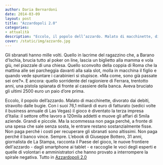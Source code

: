 ```yaml
---
author: Daria Bernardoni
date: 2014-03-09
layout: post
title: "Azzardopoli 2.0"
categories:
- attualità
description: "Eccolo, il popolo dell’azzardo. Malato di macchinette, divorato dai debiti, stravolto dalle bugie. Con i suoi 76,1 miliardi di euro di fatturato (sedici volte il business annuale di Las Vegas) il gioco è diventato la terza impresa d’Italia. Ma la scommessa non paga perché, a fronte di una spesa che sale senza sosta, le entrare restano sostanzialmente fisse. Non paga perché i costi per recuperare gli sbranati sono altissimi. Non paga perché il banco vince. Sempre."
cover: /static/img/azzardo.jpg
---
```

Gli sbranati hanno mille volti. Quello in lacrime del ragazzino che, a Barano d’Ischia, brucia tutto al poker on line, lascia un biglietto alla mamma e vola giù, nel piazzale di una chiesa. Quello sconvolto della coppia di Roma che la mattina alle sei parcheggia davanti alla sala slot, molla in macchina il figlio e quando vede spuntare i carabinieri si stupisce.  «Ma come, sono già passate sei ore?». E ancora: quello sorridente del ragioniere di Ferrara, trentotto anni, una pistola spianata di fronte al cassiere della banca. Aveva bruciato gli ultimi 2500 euro un paio d’ore prima.
 
Eccolo, il popolo dell’azzardo. Malato di macchinette, divorato dai debiti, stravolto dalle bugie. Con i suoi 76,1 miliardi di euro di fatturato (sedici volte il business annuale di Las Vegas) il gioco è diventato la terza impresa d’Italia: il settore offre lavoro a 120mila addetti e muove gli affari di 5mila aziende. Grandi e piccole. Ma la scommessa non paga perché, a fronte di una spesa che sale senza sosta, le entrare restano sostanzialmente fisse. Non paga perché i costi per recuperare gli sbranati sono altissimi. Non paga perché il banco vince. Sempre. L’ebook di Giuseppe Bottero, 31 anni, giornalista de La Stampa, racconta il Paese del gioco, le nuove frontiere dell'azzardo - dagli smartphone ai tablet - e raccoglie le voci degli esperti e quelle di volontari e amministratori che hanno provato a interrompere la spirale negativa. Tutto in [Azzardopoli 2.0](http://40k.it/books/collection/unofficial/20140305_azzardopoli.html)

